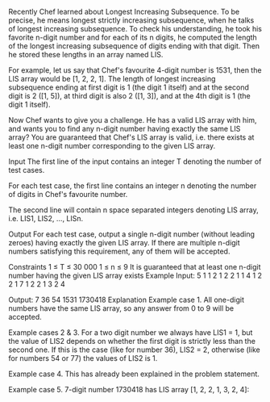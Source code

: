 Recently Chef learned about Longest Increasing Subsequence. To be precise, he means longest strictly increasing subsequence, when he talks of longest increasing subsequence. To check his understanding, he took his favorite n-digit number and for each of its n digits, he computed the length of the longest increasing subsequence of digits ending with that digit. Then he stored these lengths in an array named LIS.

For example, let us say that Chef's favourite 4-digit number is 1531, then the LIS array would be [1, 2, 2, 1]. The length of longest increasing subsequence ending at first digit is 1 (the digit 1 itself) and at the second digit is 2 ([1, 5]), at third digit is also 2 ([1, 3]), and at the 4th digit is 1 (the digit 1 itself).

Now Chef wants to give you a challenge. He has a valid LIS array with him, and wants you to find any n-digit number having exactly the same LIS array? You are guaranteed that Chef's LIS array is valid, i.e. there exists at least one n-digit number corresponding to the given LIS array.

Input
The first line of the input contains an integer T denoting the number of test cases.

For each test case, the first line contains an integer n denoting the number of digits in Chef's favourite number.

The second line will contain n space separated integers denoting LIS array, i.e. LIS1, LIS2, ..., LISn.

Output
For each test case, output a single n-digit number (without leading zeroes) having exactly the given LIS array. If there are multiple n-digit numbers satisfying this requirement, any of them will be accepted.

Constraints
1 ≤ T ≤ 30 000
1 ≤ n ≤ 9
It is guaranteed that at least one n-digit number having the given LIS array exists
Example
Input:
5
1 
1
2 
1 2
2 
1 1
4
1 2 2 1
7 
1 2 2 1 3 2 4

Output:
7
36
54
1531
1730418
Explanation
Example case 1. All one-digit numbers have the same LIS array, so any answer from 0 to 9 will be accepted.

Example cases 2 & 3. For a two digit number we always have LIS1 = 1, but the value of LIS2 depends on whether the first digit is strictly less than the second one. If this is the case (like for number 36), LIS2 = 2, otherwise (like for numbers 54 or 77) the values of LIS2 is 1.

Example case 4. This has already been explained in the problem statement.

Example case 5. 7-digit number 1730418 has LIS array [1, 2, 2, 1, 3, 2, 4]:
